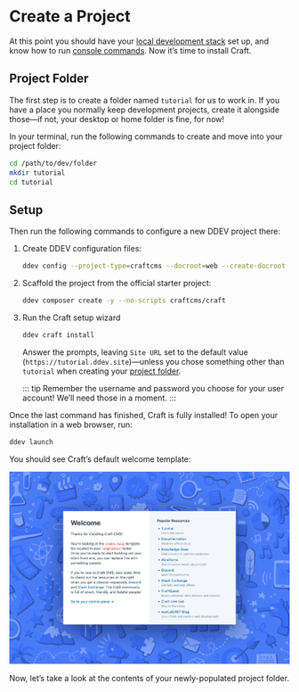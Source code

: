 # Create a Project

At this point you should have your [local development stack](../environment/stack.md) set up, and know how to run [console commands](../environment/terminal.md). Now it’s time to install Craft.

## Project Folder

The first step is to create a folder named `tutorial` for us to work in. If you have a place you normally keep development projects, create it alongside those—if not, your desktop or home folder is fine, for now!

In your terminal, run the following commands to create and move into your project folder:

```sh
cd /path/to/dev/folder
mkdir tutorial
cd tutorial
```

## Setup

Then run the following commands to configure a new DDEV project there:

1. Create DDEV configuration files:

    ```sh
    ddev config --project-type=craftcms --docroot=web --create-docroot
    ```

2. Scaffold the project from the official starter project:

    ```sh
    ddev composer create -y --no-scripts craftcms/craft
    ```

3. Run the Craft setup wizard

    ```sh
    ddev craft install
    ```

    Answer the prompts, leaving `Site URL` set to the default value (`https://tutorial.ddev.site`)—unless you chose something other than `tutorial` when creating your [project folder](#project-folder).

    ::: tip
    Remember the username and password you choose for your user account! We’ll need those in a moment.
    :::

Once the last command has finished, Craft is fully installed! To open your installation in a web browser, run:

```sh
ddev launch
```

You should see Craft’s default welcome template:

<BrowserShot url="https://tutorial.ddev.site/" :link="false" caption="Craft’s front-end welcome screen.">
<img src="../images/welcome-template.png" alt="Screenshot of the Craft CMS welcome template" />
</BrowserShot>

Now, let’s take a look at the contents of your newly-populated project folder.
